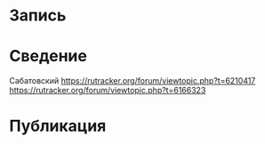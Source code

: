 # Запись


# Сведение

Сабатовский
https://rutracker.org/forum/viewtopic.php?t=6210417
https://rutracker.org/forum/viewtopic.php?t=6166323
# Публикация
